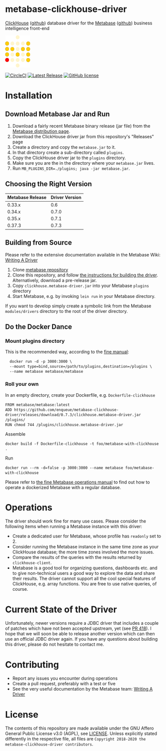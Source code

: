 # metabase-clickhouse-driver

[ClickHouse](https://clickhouse.yandex) ([github](https://github.com/ClickHouse/ClickHouse)) database driver for the [Metabase](https://metabase.com) ([github](https://github.com/metabase/metabase)) business intelligence front-end

![Metabase Logo in ClickHouse colours](docs/images/mbch_logo.png)

[![CircleCI](https://circleci.com/gh/enqueue/metabase-clickhouse-driver.svg?style=svg)](https://circleci.com/gh/enqueue/metabase-clickhouse-driver)
[![Latest Release](https://img.shields.io/github/release/enqueue/metabase-clickhouse-driver.svg?label=latest%20release)](https://github.com/enqueue/metabase-clickhouse-driver/releases)
[![GitHub license](https://img.shields.io/badge/license-AGPL-05B8CC.svg)](https://raw.githubusercontent.com/enqueue/metabase-clickhouse-driver/master/LICENSE.txt)

# Installation

## Download Metabase Jar and Run

1. Download a fairly recent Metabase binary release (jar file) from the [Metabase distribution page](https://metabase.com/start/jar.html).
2. Download the ClickHouse driver jar from this repository's "Releases" page
3. Create a directory and copy the `metabase.jar` to it.
4. In that directory create a sub-directory called `plugins`.
5. Copy the ClickHouse driver jar to the `plugins` directory.
6. Make sure you are the in the directory where your `metabase.jar` lives.
7. Run `MB_PLUGINS_DIR=./plugins; java -jar metabase.jar`.

## Choosing the Right Version

| Metabase Release | Driver Version |
| ---------------- | -------------- |
| 0.33.x           | 0.6   |
| 0.34.x           | 0.7.0 |
| 0.35.x           | 0.7.1 |
| 0.37.3           | 0.7.3 |

## Building from Source

Please refer to the extensive documentation available in the Metabase Wiki: [Writing A Driver](https://github.com/metabase/metabase/wiki/Writing-A-Driver)

1. Clone [metabase repository](https://github.com/metabase/metabase)
2. Clone this repository, and follow [the instructions for building the driver](https://github.com/metabase/metabase/wiki/Writing-a-Driver:-Packaging-a-Driver-&-Metabase-Plugin-Basics). Alternatively, download a pre-release jar.
3. Copy `clickhouse.metabase-driver.jar` into your Metabase `plugins` directory
5. Start Metabase, e.g. by invoking `lein run` in your Metabase directory.

If you want to develop simply create a symbolic link from the Metabase `modules/drivers` directory to the root of the driver directory.

## Do the Docker Dance

### Mount plugins directory

This is the recommended way, according to the [fine manual](https://www.metabase.com/docs/latest/operations-guide/running-metabase-on-docker.html#adding-external-dependencies-or-plugins):

```
  docker run -d -p 3000:3000 \
  --mount type=bind,source=/path/to/plugins,destination=/plugins \
  --name metabase metabase/metabase
```

### Roll your own

In an empty directory, create your Dockerfile, e.g. `Dockerfile-clickhouse`

```
FROM metabase/metabase:latest
ADD https://github.com/enqueue/metabase-clickhouse-driver/releases/download/0.7.3/clickhouse.metabase-driver.jar /plugins/
RUN chmod 744 /plugins/clickhouse.metabase-driver.jar
```

Assemble

```
docker build -f Dockerfile-clickhouse -t foo/metabase-with-clickhouse .
```

Run

```
docker run --rm -d=false -p 3000:3000 --name metabase foo/metabase-with-clickhouse
```

Please refer to [the fine Metabase operations manual](https://www.metabase.com/docs/latest/operations-guide/running-metabase-on-docker.html) to find out how to operate a dockerized Metabase with a regular database.

# Operations

The driver should work fine for many use cases. Please consider the following items when running a Metabase instance with this driver:

* Create a dedicated user for Metabase, whose profile has `readonly` set to 2.
* Consider running the Metabase instance in the same time zone as your ClickHouse database; the more time zones involved the more issues.
* Compare the results of the queries with the results returned by `clickhouse-client`.
* Metabase is a good tool for organizing questions, dashboards etc. and to give non-technical users a good way to explore the data and share their results. The driver cannot support all the cool special features of ClickHouse, e.g. array functions. You are free to use native queries, of course.

# Current State of the Driver
Unfortunately, newer versions require a JDBC driver that includes a couple of patches which have not been accepted upstream, yet (see [PR 418](https://github.com/ClickHouse/clickhouse-jdbc/pull/418)). I hope that we will soon be able to release another version which can then use an official JDBC driver again. If you have any questions about building this driver, please do not hesitate to contact me.

# Contributing
* Report any issues you encounter during operations
* Create a pull request, preferably with a test or five
* See the very useful documentation by the Metabase team: [Writing A Driver](https://github.com/metabase/metabase/wiki/Writing-A-Driver)

# License
The contents of this repository are made available under the GNU Affero General Public License v3.0 (AGPL), see [LICENSE](https://github.com/enqueueu/metabase-clickhouse-driver/blob/master/LICENSE). Unless explicitly stated differently in the respective file, all files are `Copyright 2018-2020 the metabase-clickhouse-driver contributors`.
